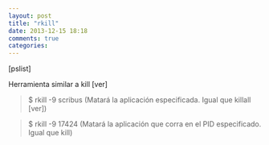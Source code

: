 ```yaml
---
layout: post
title: "rkill"
date: 2013-12-15 18:18
comments: true
categories: 
---
```

[pslist]

Herramienta similar a kill [ver]

>$ rkill -9 scribus (Matará la aplicación especificada. Igual que killall [ver])

>$ rkill -9 17424 (Matará la aplicación que corra en el PID especificado. Igual que kill)

